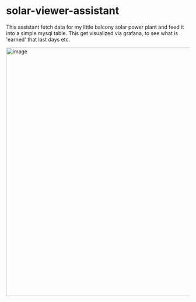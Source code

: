 # solar-viewer-assistant

This assistant fetch data for my little balcony solar power plant and feed it into a simple mysql table.
This get visualized via grafana, to see what is 'earned' that last days etc.  

<img width="679" alt="image" src="https://github.com/codefritz/solar-viewer-assistant/assets/6002770/cd8d9a02-9dbb-4af2-8c87-1159d5f742f0">
